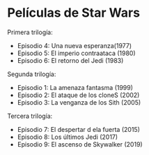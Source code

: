 # Películas de Star Wars

Primera trilogía:

* Episodio 4: Una nueva esperanza(1977)
* Episodio 5: El imperio contraataca (1980)
* Episodio 6: El retorno del Jedi (1983)

Segunda trilogía:

* Episodio 1: La amenaza fantasma (1999)
* Episodio 2: El ataque de los cloneS (2002)
* Episodio 3: La venganza de los Sith (2005)

Tercera trilogía:

* Episodio 7: El despertar d ela fuerta (2015)
* Episodio 8: Los últimos Jedi (2017)
* Episodio 9: El ascenso de Skywalker (2019)

